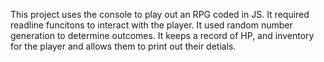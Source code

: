 This project uses the console to play out an RPG coded in JS. It required readline funcitons to interact with the player. It used random number generation to determine outcomes. It keeps a record of HP, and inventory for the player and allows them to print out their detials.